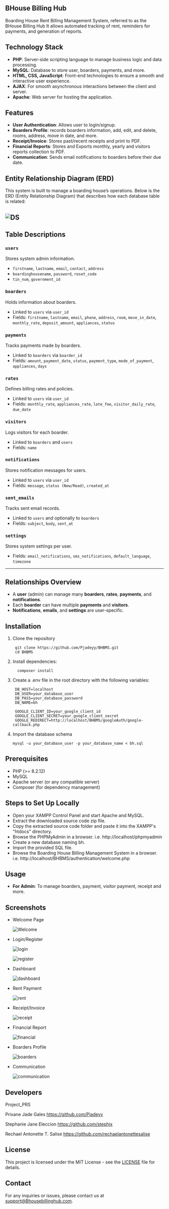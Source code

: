 ## BHouse Billing Hub
Boarding House Rent Billing Management System, referred to as the BHouse Billing Hub It allows automated tracking of rent, reminders for payments, and generation of reports.

## Technology Stack

- **PHP**: Server-side scripting language to manage business logic and data processing.
- **MySQL**: Database to store user, boarders, payments, and more.
- **HTML, CSS, JavaScript**: Front-end technologies to ensure a smooth and interactive user experience.
- **AJAX**: For smooth asynchronous interactions between the client and server.
- **Apache**: Web server for hosting the application.

## Features
- **User Authentication**: Allows user to login/signup.
- **Boarders Profile**: records boarders information, add, edit, and delete, rooms, address, move in date, and more.
- **Receipt/Invoice**: Stores past/recent receipts and print to PDF.
- **Financial Reports**: Stores and Exports monthly, yearly and visitors reports collection to PDF.
- **Communication**: Sends email notifications to boarders before their due date.
## Entity Relationship Diagram (ERD)

This system is built to manage a boarding house’s operations. Below is the ERD (Entity Relationship Diagram) that describes how each database table is related:

![DS](https://github.com/user-attachments/assets/1d26c01b-e7af-40b9-bcb6-0567f0193808)
---

## Table Descriptions

### `users`
Stores system admin information.
- `firstname`, `lastname`, `email`, `contact`, `address`
- `boardinghousename`, `password`, `reset_code`
- `tin_num`, `government_id`

### `boarders`
Holds information about boarders.
- Linked to `users` via `user_id`
- Fields: `firstname`, `lastname`, `email`, `phone`, `address`, `room`, `move_in_date`, `monthly_rate`, `deposit_amount`, `appliances`, `status`

### `payments`
Tracks payments made by boarders.
- Linked to `boarders` via `boarder_id`
- Fields: `amount`, `payment_date`, `status`, `payment_type`, `mode_of_payment`, `appliances`, `days`

### `rates`
Defines billing rates and policies.
- Linked to `users` via `user_id`
- Fields: `monthly_rate`, `appliances_rate`, `late_fee`, `visitor_daily_rate`, `due_date`

### `visitors`
Logs visitors for each boarder.
- Linked to `boarders` and `users`
- Fields: `name`

### `notifications`
Stores notification messages for users.
- Linked to `users` via `user_id`
- Fields: `message`, `status (New/Read)`, `created_at`

### `sent_emails`
Tracks sent email records.
- Linked to `users` and optionally to `boarders`
- Fields: `subject`, `body`, `sent_at`

### `settings`
Stores system settings per user.
- Fields: `email_notifications`, `sms_notifications`, `default_language`, `timezone`

---

## Relationships Overview

- A **user** (admin) can manage many **boarders**, **rates**, **payments**, and **notifications**.
- Each **boarder** can have multiple **payments** and **visitors**.
- **Notifications**, **emails**, and **settings** are user-specific.

## Installation
 1. Clone the repository

     ```
      git clone https://github.com/Pjadeyy/BHBMS.git
      cd BHBMS
      ```
 2. Install dependencies:

    ```
      composer install
      ```
 3. Create a .env file in the root directory with the following variables:

     ```
      DB_HOST=localhost
      DB_USER=your_database_user
      DB_PASS=your_database_password
      DB_NAME=bh
      
      GOOGLE_CLIENT_ID=your_google_client_id
      GOOGLE_CLIENT_SECRET=your_google_client_secret
      GOOGLE_REDIRECT=http://localhost/BHBMS/googleAuth/google-callback.php
      ```
  4. Import the database schema
      ```
      mysql -u your_database_user -p your_database_name < bh.sql
      ```
     
## Prerequisites
- PHP (>= 8.2.12)
- MySQL 
- Apache server (or any compatible server)
- Composer (for dependency management)

## Steps to Set Up Locally
- Open your XAMPP Control Panel and start Apache and MySQL.
- Extract the downloaded source code zip file.
- Copy the extracted source code folder and paste it into the XAMPP's "htdocs" directory.
- Browse the PHPMyAdmin in a browser. i.e. http://localhost/phpmyadmin
- Create a new database naming bh.
- Import the provided SQL file. 
- Browse the Boarding House Billing Management System in a browser. i.e.
  http://localhost/BHBMS/authentication/welcome.php
  
## Usage
- **For Admin**: To manage boarders, payment, visitor payment, receipt and more.

## Screenshots

- Welcome Page

  ![Welcome](https://github.com/user-attachments/assets/32541ec1-dc66-4040-bc94-6645d19d53fc)

- Login/Register
  
  ![login](https://github.com/user-attachments/assets/4f3c5f59-09c8-4531-8526-2abf51c06bdc)

  ![register](https://github.com/user-attachments/assets/1aded0f5-bc7d-4eb8-8277-da7ed63942f3)

- Dashboard

  ![dashboard](https://github.com/user-attachments/assets/3887ef3e-79ee-447f-8194-8775992fd0b3)

- Rent Payment

  ![rent](https://github.com/user-attachments/assets/af6b9d7c-8e1d-4a76-846c-f64de9f297cf)

- Receipt/Invoice

  ![receipt](https://github.com/user-attachments/assets/47d84480-54d3-4e0b-bc63-70038f8cf61a)

- Financial Report

  ![financial](https://github.com/user-attachments/assets/bf0081dc-0b51-42de-bc3a-e93bff8ca1b7)

- Boarders Profile

  ![boarders](https://github.com/user-attachments/assets/06a7353b-0d78-4c74-a729-a1bf2af108f5)

- Communication

  ![communication](https://github.com/user-attachments/assets/fd60a7f9-9b13-4b8d-9c01-613a636bf3b1)

## Developers

Project_PRS 

Prixane Jade Gales https://github.com/Pjadeyy

Stephanie Jane Eleccion https://github.com/stephjx

Rechael Antonette T. Salise https://github.com/rechaelantonettesalise

## License

This project is licensed under the MIT License - see the [LICENSE](LICENSE) file for details.

## Contact

For any inquiries or issues, please contact us at [support@Bhousebillinghub.com](mailto:support@Bhousebillinghub.com).


